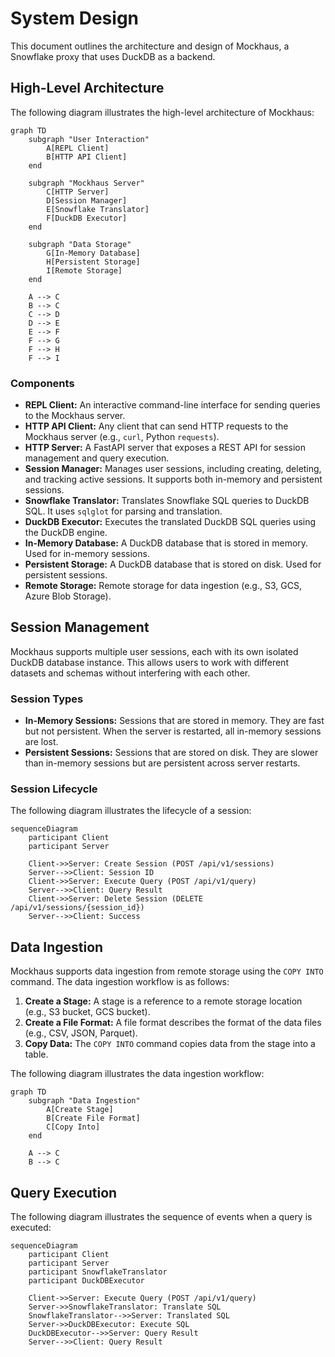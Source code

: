# System Design

This document outlines the architecture and design of Mockhaus, a Snowflake proxy that uses DuckDB as a backend.

## High-Level Architecture

The following diagram illustrates the high-level architecture of Mockhaus:

```mermaid
graph TD
    subgraph "User Interaction"
        A[REPL Client]
        B[HTTP API Client]
    end

    subgraph "Mockhaus Server"
        C[HTTP Server]
        D[Session Manager]
        E[Snowflake Translator]
        F[DuckDB Executor]
    end
    
    subgraph "Data Storage"
        G[In-Memory Database]
        H[Persistent Storage]
        I[Remote Storage]
    end

    A --> C
    B --> C
    C --> D
    D --> E
    E --> F
    F --> G
    F --> H
    F --> I
```

### Components

*   **REPL Client:** An interactive command-line interface for sending queries to the Mockhaus server.
*   **HTTP API Client:** Any client that can send HTTP requests to the Mockhaus server (e.g., `curl`, Python `requests`).
*   **HTTP Server:** A FastAPI server that exposes a REST API for session management and query execution.
*   **Session Manager:** Manages user sessions, including creating, deleting, and tracking active sessions. It supports both in-memory and persistent sessions.
*   **Snowflake Translator:** Translates Snowflake SQL queries to DuckDB SQL. It uses `sqlglot` for parsing and translation.
*   **DuckDB Executor:** Executes the translated DuckDB SQL queries using the DuckDB engine.
*   **In-Memory Database:** A DuckDB database that is stored in memory. Used for in-memory sessions.
*   **Persistent Storage:** A DuckDB database that is stored on disk. Used for persistent sessions.
*   **Remote Storage:** Remote storage for data ingestion (e.g., S3, GCS, Azure Blob Storage).

## Session Management

Mockhaus supports multiple user sessions, each with its own isolated DuckDB database instance. This allows users to work with different datasets and schemas without interfering with each other.

### Session Types

*   **In-Memory Sessions:** Sessions that are stored in memory. They are fast but not persistent. When the server is restarted, all in-memory sessions are lost.
*   **Persistent Sessions:** Sessions that are stored on disk. They are slower than in-memory sessions but are persistent across server restarts.

### Session Lifecycle

The following diagram illustrates the lifecycle of a session:

```mermaid
sequenceDiagram
    participant Client
    participant Server

    Client->>Server: Create Session (POST /api/v1/sessions)
    Server-->>Client: Session ID
    Client->>Server: Execute Query (POST /api/v1/query)
    Server-->>Client: Query Result
    Client->>Server: Delete Session (DELETE /api/v1/sessions/{session_id})
    Server-->>Client: Success
```

## Data Ingestion

Mockhaus supports data ingestion from remote storage using the `COPY INTO` command. The data ingestion workflow is as follows:

1.  **Create a Stage:** A stage is a reference to a remote storage location (e.g., S3 bucket, GCS bucket).
2.  **Create a File Format:** A file format describes the format of the data files (e.g., CSV, JSON, Parquet).
3.  **Copy Data:** The `COPY INTO` command copies data from the stage into a table.

The following diagram illustrates the data ingestion workflow:

```mermaid
graph TD
    subgraph "Data Ingestion"
        A[Create Stage]
        B[Create File Format]
        C[Copy Into]
    end

    A --> C
    B --> C
```

## Query Execution

The following diagram illustrates the sequence of events when a query is executed:

```mermaid
sequenceDiagram
    participant Client
    participant Server
    participant SnowflakeTranslator
    participant DuckDBExecutor

    Client->>Server: Execute Query (POST /api/v1/query)
    Server->>SnowflakeTranslator: Translate SQL
    SnowflakeTranslator-->>Server: Translated SQL
    Server->>DuckDBExecutor: Execute SQL
    DuckDBExecutor-->>Server: Query Result
    Server-->>Client: Query Result
```